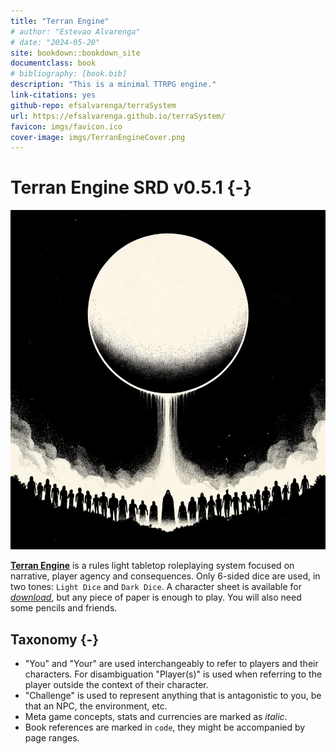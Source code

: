 ```yaml
---
title: "Terran Engine"
# author: "Estevao Alvarenga"
# date: "2024-05-20"
site: bookdown::bookdown_site
documentclass: book
# bibliography: [book.bib]
description: "This is a minimal TTRPG engine."
link-citations: yes
github-repo: efsalvarenga/terraSystem
url: https://efsalvarenga.github.io/terraSystem/
favicon: imgs/favicon.ico
cover-image: imgs/TerranEngineCover.png
---
```


# Terran Engine SRD v0.5.1 {-}

![](imgs/TerranEngineCover.png)

[**Terran Engine**](https://efsalvarenga.github.io/terraSystem/) is a rules light tabletop roleplaying system focused on narrative, player agency and consequences. Only 6-sided dice are used, in two tones: `Light Dice` and `Dark Dice`. A character sheet is available for [*download*](assets/TerranSheet.pdf), but any piece of paper is enough to play. You will also need some pencils and friends.


## Taxonomy {-}

- "You" and "Your" are used interchangeably to refer to players and their characters. For disambiguation "Player(s)" is used when referring to the player outside the context of their character.
- "Challenge" is used to represent anything that is antagonistic to you, be that an NPC, the environment, etc.
- Meta game concepts, stats and currencies are marked as *italic*.
- Book references are marked in `code`, they might be accompanied by page ranges.
